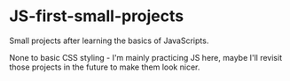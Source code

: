  # JS-first-small-projects
Small projects after learning the basics of JavaScripts.

None to basic CSS styling - I'm mainly practicing JS here, maybe I'll revisit those projects in the future to make them look nicer.       
 
